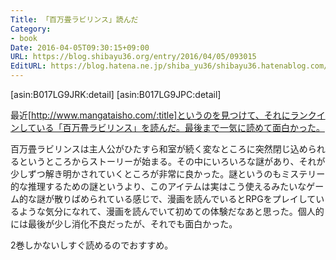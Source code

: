 ```yaml
---
Title: 「百万畳ラビリンス」読んだ
Category:
- book
Date: 2016-04-05T09:30:15+09:00
URL: https://blog.shibayu36.org/entry/2016/04/05/093015
EditURL: https://blog.hatena.ne.jp/shiba_yu36/shibayu36.hatenablog.com/atom/entry/10328537792369845098
---
```


[asin:B017LG9JRK:detail]
[asin:B017LG9JPC:detail]

最近[http://www.mangataisho.com/:title]というのを見つけて、それにランクインしている「百万畳ラビリンス」を読んだ。最後まで一気に読めて面白かった。

百万畳ラビリンスは主人公がひたすら和室が続く変なところに突然閉じ込められるというところからストーリーが始まる。その中にいろいろな謎があり、それが少しずつ解き明かされていくところが非常に良かった。謎というのもミステリー的な推理するための謎というより、このアイテムは実はこう使えるみたいなゲーム的な謎が散りばめられている感じで、漫画を読んでいるとRPGをプレイしているような気分になれて、漫画を読んでいて初めての体験だなあと思った。個人的には最後が少し消化不良だったが、それでも面白かった。

2巻しかないしすぐ読めるのでおすすめ。
